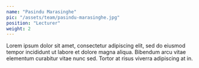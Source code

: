 ```yaml
---
name: "Pasindu Marasinghe"
pic: "/assets/team/pasindu-marasinghe.jpg"
position: "Lecturer"
weight: 2
---
```


Lorem ipsum dolor sit amet, consectetur adipiscing elit, sed do eiusmod tempor incididunt ut labore et dolore magna aliqua. Bibendum arcu vitae elementum curabitur vitae nunc sed. Tortor at risus viverra adipiscing at in.
